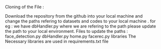 Cloning of the File : 

 Download the repository from the github into your local machine and change the paths refering to datasets and codes to your local machine .
for eg : we have dbHandler.py where we are refering to the path please update the path to your local environment.
Files to update the paths :
face_detection.py
dbHandler.py
home.py
facerec.py
 libraries 
The Necessary libraries are used in requirements.txt file 

